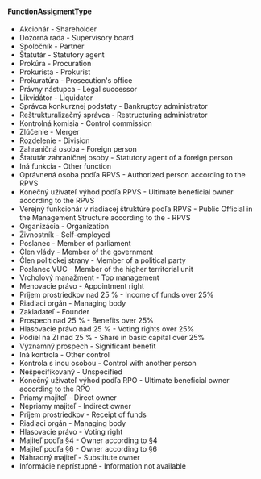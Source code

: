 #### FunctionAssigmentType
- Akcionár - Shareholder
- Dozorná rada - Supervisory board
- Spoločník - Partner
- Štatutár - Statutory agent
- Prokúra - Procuration
- Prokurista - Prokurist
- Prokuratúra - Prosecution's office
- Právny nástupca - Legal successor
- Likvidátor - Liquidator
- Správca konkurznej podstaty - Bankruptcy administrator
- Reštrukturalizačný správca - Restructuring administrator
- Kontrolná komisia - Control commission
- Zlúčenie - Merger
- Rozdelenie - Division
- Zahraničná osoba - Foreign person
- Štatutár zahraničnej osoby - Statutory agent of a foreign person
- Iná funkcia - Other function
- Oprávnená osoba podľa RPVS - Authorized person according to the RPVS
- Konečný užívateľ výhod podľa RPVS - Ultimate beneficial owner according to the RPVS
- Verejný funkcionár v riadiacej štruktúre podľa RPVS - Public Official in the Management Structure according to the - RPVS
- Organizácia - Organization
- Živnostník - Self-employed
- Poslanec - Member of parliament
- Člen vlády - Member of the government
- Člen politickej strany - Member of a political party
- Poslanec VUC - Member of the higher territorial unit
- Vrcholový manažment - Top management
- Menovacie právo - Appointment right
- Príjem prostriedkov nad 25 % - Income of funds over 25%
- Riadiaci orgán - Managing body
- Zakladateľ - Founder
- Prospech nad 25 % - Benefits over 25%
- Hlasovacie právo nad 25 % - Voting rights over 25%
- Podiel na ZI nad 25 % - Share in basic capital over 25%
- Významný prospech - Significant benefit
- Iná kontrola - Other control
- Kontrola s inou osobou - Control with another person
- Nešpecifikovaný - Unspecified
- Konečný užívateľ výhod podľa RPO - Ultimate beneficial owner according to the RPO
- Priamy majiteľ - Direct owner
- Nepriamy majiteľ - Indirect owner
- Príjem prostriedkov - Receipt of funds
- Riadiaci orgán - Managing body
- Hlasovacie právo - Voting right
- Majiteľ podľa §4 - Owner according to §4
- Majiteľ podľa §6 - Owner according to §6
- Náhradný majiteľ - Substitute owner
- Informácie neprístupné - Information not available
